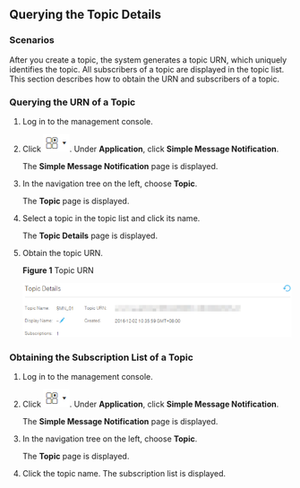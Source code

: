 ## Querying the Topic Details

### Scenarios

After you create a topic, the system generates a topic URN, which uniquely identifies the topic. All subscribers of a topic are displayed in the topic list. This section describes how to obtain the URN and subscribers of a topic.

### Querying the URN of a Topic

1.  Log in to the management console.

2.  Click ![](figure/001.png). Under **Application**, click **Simple Message Notification**.

	The **Simple Message Notification** page is displayed.

1.  In the navigation tree on the left, choose **Topic**.

	The **Topic** page is displayed.

1.  Select a topic in the topic list and click its name.

	The **Topic Details** page is displayed.

1.  Obtain the topic URN.

	**Figure 1** Topic URN

	![](figure/urn.png)

### Obtaining the Subscription List of a Topic

1.  Log in to the management console.

2.  Click ![](figure/001.png). Under **Application**, click **Simple Message Notification**.

	The **Simple Message Notification** page is displayed.

1.  In the navigation tree on the left, choose **Topic**.

	The **Topic** page is displayed.

1.  Click the topic name. The subscription list is displayed.

